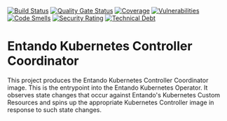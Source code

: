 [![Build Status](https://img.shields.io/endpoint?url=https%3A%2F%2Fstatusbadge-jx.apps.serv.run%2Fentando-k8s%2Fentando-k8s-controller-coordinator)](https://github.com/entando-k8s/devops-results/tree/logs/jenkins-x/logs/entando-k8s/entando-k8s-controller-coordinator/master)
[![Quality Gate Status](https://sonarcloud.io/api/project_badges/measure?project=entando-k8s_entando-k8s-controller-coordinator&metric=alert_status)](https://sonarcloud.io/dashboard?id=entando-k8s_entando-k8s-controller-coordinator)
[![Coverage](https://sonarcloud.io/api/project_badges/measure?project=entando-k8s_entando-k8s-controller-coordinator&metric=coverage)](https://entando-k8s.github.io/devops-results/entando-k8s-controller-coordinator/master/jacoco/index.html)
[![Vulnerabilities](https://sonarcloud.io/api/project_badges/measure?project=entando-k8s_entando-k8s-controller-coordinator&metric=vulnerabilities)](https://entando-k8s.github.io/devops-results/entando-k8s-controller-coordinator/master/dependency-check-report.html)
[![Code Smells](https://sonarcloud.io/api/project_badges/measure?project=entando-k8s_entando-k8s-controller-coordinator&metric=code_smells)](https://sonarcloud.io/dashboard?id=entando-k8s_entando-k8s-controller-coordinator)
[![Security Rating](https://sonarcloud.io/api/project_badges/measure?project=entando-k8s_entando-k8s-controller-coordinator&metric=security_rating)](https://sonarcloud.io/dashboard?id=entando-k8s_entando-k8s-controller-coordinator)
[![Technical Debt](https://sonarcloud.io/api/project_badges/measure?project=entando-k8s_entando-k8s-controller-coordinator&metric=sqale_index)](https://sonarcloud.io/dashboard?id=entando-k8s_entando-k8s-controller-coordinator)


# Entando Kubernetes Controller Coordinator

This project produces the Entando Kubernetes Controller Coordinator image. This is the entrypoint into the Entando Kubernetes Operator. It observes state changes that occur against Entando's Kubernetes Custom Resources and spins up the appropriate Kubernetes Controller image in response to such state changes.


